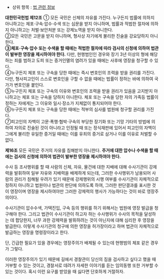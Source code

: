   * 상위 항목 : [법 관련 정보](%EB%B2%95%20%EA%B4%80%EB%A0%A8%20%EC%A0%95%EB%B3%B4.md)

**대한민국헌법 제12조** ① 모든 국민은 신체의 자유를 가진다. 누구든지 법률에 의하지 아니하고는 체포·구속·압수·수색 또는 심문을 받지 아니하며, 법률과 적법한 절차에 의하지 아니하고는 처벌·보안처분 또는 강제노역을 받지 아니한다.  
②모든 국민은 고문을 받지 아니하며, 형사상 자기에게 불리한 진술을 강요당하지 아니한다.  
**③체포·구속·압수 또는 수색을 할 때에는 적법한 절차에 따라 검사의 신청에 의하여 법관이 발부한 영장을 제시하여야 한다.** 다만, 현행범인인 경우와 장기 3년 이상의 형에 해당하는 죄를 범하고 도피 또는 증거인멸의 염려가 있을 때에는 사후에 영장을 청구할 수 있다.  
④누구든지 체포 또는 구속을 당한 때에는 즉시 변호인의 조력을 받을 권리를 가진다. 다만, 형사피고인이 스스로 변호인을 구할 수 없을 때에는
법률이 정하는 바에 의하여 국가가 변호인을 붙인다.  
⑤누구든지 체포 또는 구속의 이유와 변호인의 조력을 받을 권리가 있음을 고지받지 아니하고는 체포 또는 구속을 당하지 아니한다. 체포 또는
구속을 당한 자의 가족등 법률이 정하는 자에게는 그 이유와 일시·장소가 지체없이 통지되어야 한다.  
⑥누구든지 체포 또는 구속을 당한 때에는 적부의 심사를 법원에 청구할 권리를 가진다.  
⑦피고인의 자백이 고문·폭행·협박·구속의 부당한 장기화 또는 기망 기타의 방법에 의하여 자의로 진술된 것이 아니라고 인정될 때 또는
정식재판에 있어서 피고인의 자백이 그에게 불리한 유일한 증거일 때에는 이를 유죄의 증거로 삼거나 이를 이유로 처벌할 수 없다.  

**제16조** 모든 국민은 주거의 자유를 침해받지 아니한다. **주거에 대한 압수나 수색을 할 때에는 검사의 신청에 의하여 법관이 발부한 영장을 제시하여야 한다.**

  
수사 등 조사행위를 할 때 사람의 신체, 자유, 물건에 대한 지배에 대해 수사기관이 강제력을 발휘하여 일부 자유와 지배력을 배제하게 되는데,
그러한 수사행위가 남용되어 사람의 권리가 침해될 우려가 있기 때문에 강제행위의 시행 여부를 수사기관이 자체적으로 정하지 아니하고 법원이나
법관의 판단에 의하도록 하여, 그러한 판단결과를 표시한 것이 영장이며 영장을 제시하여야만 그러한 강제력의 행사가 가능하다는 것이 바로
영장주의이다.

수사기관이 압수수색, 가택진입, 구속 등의 행위를 하기 위해서는 법원에 영장 발급을 청구해야 한다. 그리고 법관이 수사기관이 하고자 하는
수사행위가 수사의 목적을 달성하는 데 합당한지, 너무 과한 강제력을 발휘하려는 것이 아닌지에 대해 심리한 후 영장을 발급한다. 이렇게
수사기관의 청구에 의한 영장을 허가장이라고 하며 법관이 자체적으로 발급하는 영장을 명령장이라고 한다.

단, 긴급한 필요가 있을 경우에는 영장주의가 배제될 수 있는데 현행범의 체포 같은 경우가 그렇다.

이러한 영장주의가 있기 때문에 길에서 경찰관이 당신의 짐을 검사하고 싶다고 했을 때 거부할 수 있는 것이고, 경찰서로 데려가 자세한 이야기를
듣는 임의동행 또한 거부할 수 있는 것이다. 혹시 이런 요구를 받았을 때 싫다면 단호하게 거절하자.

